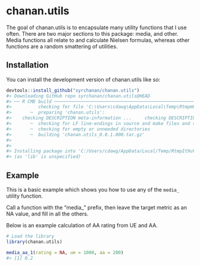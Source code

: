 
<!-- README.md is generated from README.Rmd. Please edit that file -->

# chanan.utils

<!-- badges: start -->
<!-- badges: end -->

The goal of chanan.utils is to encapsulate many utility functions that I
use often. There are two major sections to this package: media, and
other. Media functions all relate to and calculate Nielsen formulas,
whereas other functions are a random smattering of utilities.

## Installation

You can install the development version of chanan.utils like so:

``` r
devtools::install_github("syrchanan/chanan.utils")
#> Downloading GitHub repo syrchanan/chanan.utils@HEAD
#> ── R CMD build ─────────────────────────────────────────────────────────────────
#>          checking for file 'C:\Users\cdawg\AppData\Local\Temp\RtmpmUJD3W\remotes9d443be3939\syrchanan-chanan.utils-c4e344b/DESCRIPTION' ...     checking for file 'C:\Users\cdawg\AppData\Local\Temp\RtmpmUJD3W\remotes9d443be3939\syrchanan-chanan.utils-c4e344b/DESCRIPTION' ...   ✔  checking for file 'C:\Users\cdawg\AppData\Local\Temp\RtmpmUJD3W\remotes9d443be3939\syrchanan-chanan.utils-c4e344b/DESCRIPTION' (682ms)
#>       ─  preparing 'chanan.utils':
#>    checking DESCRIPTION meta-information ...     checking DESCRIPTION meta-information ...   ✔  checking DESCRIPTION meta-information
#>       ─  checking for LF line-endings in source and make files and shell scripts
#>       ─  checking for empty or unneeded directories
#>       ─  building 'chanan.utils_0.0.1.000.tar.gz'
#>      
#> 
#> Installing package into 'C:/Users/cdawg/AppData/Local/Temp/RtmpIt9uVh/temp_libpath95205ff97dbb'
#> (as 'lib' is unspecified)
```

## Example

This is a basic example which shows you how to use any of the `media_`
utility function.

Call a function with the “media\_” prefix, then leave the target metric
as an NA value, and fill in all the others.

Below is an example calculation of AA rating from UE and AA.

``` r
# Load the library
library(chanan.utils)

media_aa_1(rating = NA, ue = 1000, aa = 200)
#> [1] 0.2
```
